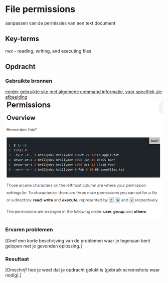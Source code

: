 # File permissions
aanpassen van de permissies van een text document

## Key-terms
rwx - reading, writing, and executing files

## Opdracht
### Gebruikte bronnen
[eerder gebruikte site met algemene command informatie, voor specifiek zie afbeelding](https://www.pluralsight.com/guides/beginner-linux-navigation-manual)  
![permission commands](01_Linux_1\images\7-Permissions-overview.PNG)

### Ervaren problemen
[Geef een korte beschrijving van de problemen waar je tegenaan bent gelopen met je gevonden oplossing.]

### Resultaat
[Omschrijf hoe je weet dat je opdracht gelukt is (gebruik screenshots waar nodig).]
